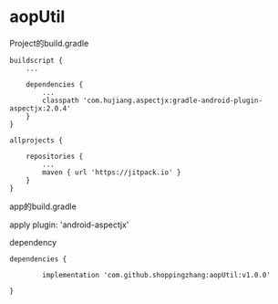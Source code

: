 # aopUtil

Project的build.gradle

    buildscript {
        ...

        dependencies {
            ...
            classpath 'com.hujiang.aspectjx:gradle-android-plugin-aspectjx:2.0.4'
        }
    }

	allprojects {
	
		repositories {
			...
			maven { url 'https://jitpack.io' }
		}
	}

app的build.gradle

apply plugin: 'android-aspectjx'
  
dependency

	dependencies {
	
	        implementation 'com.github.shoppingzhang:aopUtil:v1.0.0'
		
	}

  
  
